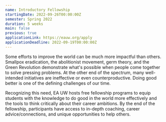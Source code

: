 ```yaml
---
name: Introductory Fellowship
startingDate: 2022-09-26T00:00:00Z
semester: Spring 2022
duration: 5 weeks
main: false
previous: true
applicationLink: https://eauw.org/apply
applicationDeadline: 2022-09-19T00:00:00Z
---
```


Some efforts to improve the world can be much more impactful than others. Smallpox eradication, the abolitionist movement, germ theory, and the Green Revolution demonstrate what's possible when people come together to solve pressing problems. At the other end of the spectrum, many well-intended initiatives are ineffective or even counterproductive. Doing good better is one of the defining challenges of our time.

Recognizing this need, EA UW hosts free fellowship programs to equip students with the knowledge to do good in the world more effectively and the tools to think critically about their career ambitions. By the end of the fellowship, participants have access to in-depth coaching, career advice/connections, and unique opportunities to help others.
